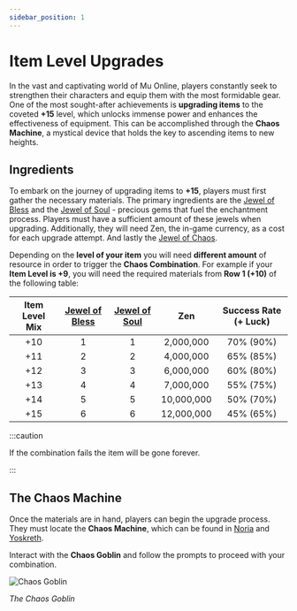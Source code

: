 ```yaml
---
sidebar_position: 1
---
```


# Item Level Upgrades

In the vast and captivating world of Mu Online, players constantly seek to strengthen their characters and equip them with the most formidable gear. One of the most sought-after achievements is **upgrading items** to the coveted **+15** level, which unlocks immense power and enhances the effectiveness of equipment. This can be accomplished through the **Chaos Machine**, a mystical device that holds the key to ascending items to new heights.

## Ingredients

To embark on the journey of upgrading items to **+15**, players must first gather the necessary materials. The primary ingredients are the [Jewel of Bless](/items/jewels/regular-jewels/jewel-of-bless) and the [Jewel of Soul](/items/jewels/regular-jewels/jewel-of-soul) - precious gems that fuel the enchantment process. Players must have a sufficient amount of these jewels when upgrading. Additionally, they will need Zen, the in-game currency, as a cost for each upgrade attempt. And lastly the [Jewel of Chaos](/items/jewels/regular-jewels/jewel-of-chaos).

Depending on the **level of your item** you will need **different amount** of resource in order to trigger the **Chaos Combination**. For example if your **Item Level is +9**, you will need the required materials from **Row 1 (+10)** of the following table:

| Item Level Mix | [Jewel of Bless](/items/jewels/regular-jewels/jewel-of-bless) | [Jewel of Soul](/items/jewels/regular-jewels/jewel-of-soul) |    Zen     | Success Rate (+ Luck) |
| :------------: | :-----------------------------------------------------------: | :---------------------------------------------------------: | :--------: | :-------------------: |
|      +10       |                               1                               |                              1                              | 2,000,000  |       70% (90%)       |
|      +11       |                               2                               |                              2                              | 4,000,000  |       65% (85%)       |
|      +12       |                               3                               |                              3                              | 6,000,000  |       60% (80%)       |
|      +13       |                               4                               |                              4                              | 7,000,000  |       55% (75%)       |
|      +14       |                               5                               |                              5                              | 10,000,000 |       50% (70%)       |
|      +15       |                               6                               |                              6                              | 12,000,000 |       45% (65%)       |

:::caution

If the combination fails the item will be gone forever.

:::

## The Chaos Machine

Once the materials are in hand, players can begin the upgrade process. They must locate the **Chaos Machine**, which can be found in [Noria](/maps/noria) and [Yoskreth](/maps/yoskreth).

Interact with the **Chaos Goblin** and follow the prompts to proceed with your combination.

![Chaos Goblin](/img/crafting/chaos-goblin.png)

_The Chaos Goblin_
